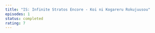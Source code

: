 ```yaml
---
title: "IS: Infinite Stratos Encore - Koi ni Kogareru Rokujuusou"
episodes: 1
status: completed
rating: 7
---
```


